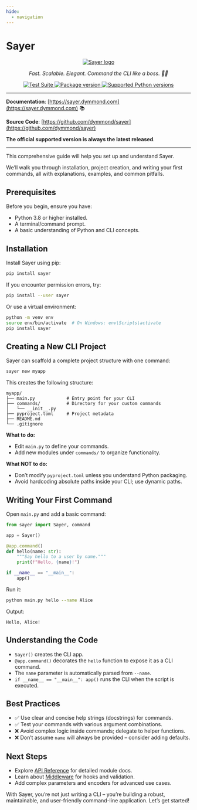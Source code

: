 ```yaml
---
hide:
  - navigation
---
```


# Sayer

<p align="center">
  <a href="https://sayer.dymmond.com"><img src="https://res.cloudinary.com/tarsild/image/upload/v1747661493/packages/Sayer/Logo/w8bq4nqcphyd99kns0wl.svg" alt='Sayer logo'></a>
</p>

<p align="center">
    <em>Fast. Scalable. Elegant. Command the CLI like a boss. 🧙‍♂️</em>
</p>

<p align="center">
<a href="https://github.com/dymmond/sayer/actions/workflows/test-suite.yml/badge.svg?event=push&branch=main" target="_blank">
    <img src="https://github.com/dymmond/sayer/actions/workflows/test-suite.yml/badge.svg?event=push&branch=main" alt="Test Suite">
</a>

<a href="https://pypi.org/project/sayer" target="_blank">
    <img src="https://img.shields.io/pypi/v/sayer?color=%2334D058&label=pypi%20package" alt="Package version">
</a>

<a href="https://pypi.org/project/sayer" target="_blank">
    <img src="https://img.shields.io/pypi/pyversions/sayer.svg?color=%2334D058" alt="Supported Python versions">
</a>
</p>

---

**Documentation**: [https://sayer.dymmond.com](https://sayer.dymmond.com) 📚

**Source Code**: [https://github.com/dymmond/sayer](https://github.com/dymmond/sayer)

**The official supported version is always the latest released**.

---

This comprehensive guide will help you set up and understand Sayer.

We’ll walk you through installation, project creation, and writing your first commands, all with explanations, examples, and common pitfalls.

## Prerequisites

Before you begin, ensure you have:

* Python 3.8 or higher installed.
* A terminal/command prompt.
* A basic understanding of Python and CLI concepts.

## Installation

Install Sayer using pip:

```bash
pip install sayer
```

If you encounter permission errors, try:

```bash
pip install --user sayer
```

Or use a virtual environment:

```bash
python -m venv env
source env/bin/activate  # On Windows: env\Scripts\activate
pip install sayer
```

## Creating a New CLI Project

Sayer can scaffold a complete project structure with one command:

```bash
sayer new myapp
```

This creates the following structure:

```
myapp/
├── main.py            # Entry point for your CLI
├── commands/          # Directory for your custom commands
│   └── __init__.py
├── pyproject.toml     # Project metadata
├── README.md
└── .gitignore
```

**What to do:**

* Edit `main.py` to define your commands.
* Add new modules under `commands/` to organize functionality.

**What NOT to do:**

* Don’t modify `pyproject.toml` unless you understand Python packaging.
* Avoid hardcoding absolute paths inside your CLI; use dynamic paths.

## Writing Your First Command

Open `main.py` and add a basic command:

```python
from sayer import Sayer, command

app = Sayer()

@app.command()
def hello(name: str):
    """Say hello to a user by name."""
    print(f"Hello, {name}!")

if __name__ == "__main__":
    app()
```

Run it:

```bash
python main.py hello --name Alice
```

Output:

```
Hello, Alice!
```

## Understanding the Code

* `Sayer()` creates the CLI app.
* `@app.command()` decorates the `hello` function to expose it as a CLI command.
* The `name` parameter is automatically parsed from `--name`.
* `if __name__ == "__main__": app()` runs the CLI when the script is executed.

## Best Practices

* ✅ Use clear and concise help strings (docstrings) for commands.
* ✅ Test your commands with various argument combinations.
* ❌ Avoid complex logic inside commands; delegate to helper functions.
* ❌ Don’t assume `name` will always be provided – consider adding defaults.

## Next Steps

* Explore [API Reference](./api-reference/sayer.md) for detailed module docs.
* Learn about [Middleware](./features/middleware.md) for hooks and validation.
* Add complex parameters and encoders for advanced use cases.

With Sayer, you’re not just writing a CLI – you’re building a robust, maintainable, and user-friendly command-line application. Let’s get started!
